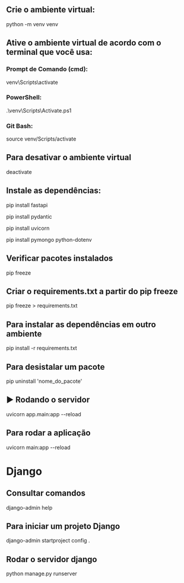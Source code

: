 ## Crie o ambiente virtual:

python -m venv venv

## Ative o ambiente virtual de acordo com o terminal que você usa:

### Prompt de Comando (cmd):

venv\Scripts\activate

### PowerShell:

.\venv\Scripts\Activate.ps1

### Git Bash:

source venv/Scripts/activate

## Para desativar o ambiente virtual

deactivate

## Instale as dependências:

pip install fastapi

pip install pydantic

pip install uvicorn

pip install pymongo python-dotenv

## Verificar pacotes instalados

pip freeze

## Criar o requirements.txt a partir do pip freeze

pip freeze > requirements.txt <!-- cria e/ou atualiza o requirements.txt -->

## Para instalar as dependências em outro ambiente

pip install -r requirements.txt

## Para desistalar um pacote

pip uninstall 'nome_do_pacote'

## ▶️ Rodando o servidor

uvicorn app.main:app --reload

## Para rodar a aplicação

uvicorn main:app --reload

# Django

## Consultar comandos

django-admin help

## Para iniciar um projeto Django

django-admin startproject config .

## Rodar o servidor django

python manage.py runserver